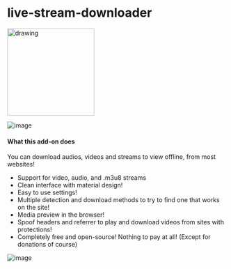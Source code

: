 # live-stream-downloader

<a href="https://addons.mozilla.org/addon/file-downloader-unleashed/"><img src="https://blog.mozilla.org/addons/files/2020/04/get-the-addon-fx-apr-2020.svg" alt="drawing" width="200"/></a>

![image](https://github.com/user-attachments/assets/e35041d2-b320-4019-8178-ff153243a322)

#### What this add-on does

You can download audios, videos and streams to view offline, from most websites!

- Support for video, audio, and .m3u8 streams
- Clean interface with material design!
- Easy to use settings!
- Multiple detection and download methods to try to find one that works on the site!
- Media preview in the browser!
- Spoof headers and referrer to play and download videos from sites with protections!
- Completely free and open-source! Nothing to pay at all! (Except for donations of course)

![image](https://github.com/user-attachments/assets/78b73edd-9c40-4b62-9c24-203fd1311b8f)
